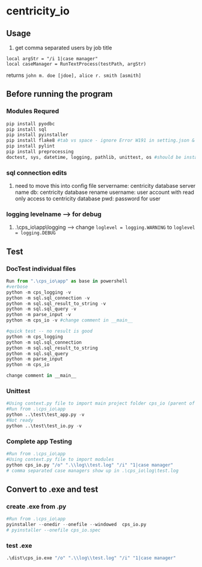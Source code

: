 # centricity_io

## Usage
1. get comma separated users by job title
```Centricity
local argStr = "/i 1|case manager"
local caseManager = RunTextProcess(testPath, argStr)
```
returns `john m. doe [jdoe], alice r. smith [asmith]`


## Before running the program
### Modules Requred
```python
pip install pyodbc
pip install sql
pip install pyinstaller
pip install flake8 #tab vs space - ignore Error W191 in setting.json & increase the max-line-length
pip install pylint
pip install preprocessing
doctest, sys, datetime, logging, pathlib, unittest, os #should be installed by default
```

### sql connection edits
1. need to move this into config file
    servername: centricity database server name
    db: centricity database rename
    username: user account with read only access to centricity database
    pwd: password for user

### logging levelname --> for debug
1. .\cps_io\app\logging --> change `loglevel = logging.WARNING` to `loglevel = logging.DEBUG`

## Test
### DocTest individual files

```python
Run from ".\cps_io\app" as base in powershell
#verbose
python -m cps_logging -v
python -m sql.sql_connection -v 
python -m sql.sql_result_to_string -v 
python -m sql.sql_query -v 
python -m parse_input -v 
python -m cps_io -v #change comment in __main__

#quick test -- no result is good
python -m cps_logging
python -m sql.sql_connection 
python -m sql.sql_result_to_string 
python -m sql.sql_query 
python -m parse_input 
python -m cps_io 

change comment in __main__
```

### Unittest
```python
#Using context.py file to import main project folder cps_io (parent of test folder) into python path
#Run from .\cps_io\app
python ..\test\test_app.py -v
#Not ready 
python ..\test\test_io.py -v 
```

### Complete app Testing

```python
#Run from .\cps_io\app
#Using context.py file to import modules  
python cps_io.py "/o" ".\\log\\test.log" "/i" "1|case manager" 
# comma separated case managers show up in .\cps_io\log\test.log
```

## Convert to .exe and test

### create .exe from .py
```python
#Run from .\cps_io\app 
pyinstaller --onedir --onefile --windowed  cps_io.py
# pyinstaller --onefile cps_io.spec
```

### test .exe
```python
.\dist\cps_io.exe "/o" ".\\log\\test.log" "/i" "1|case manager" 
```


